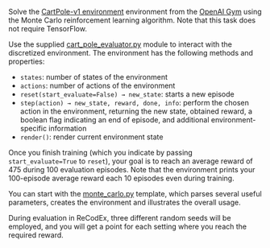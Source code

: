 Solve the [CartPole-v1 environment](https://gym.openai.com/envs/CartPole-v1)
environment from the [OpenAI Gym](https://gym.openai.com/) using the Monte Carlo
reinforcement learning algorithm. Note that this task does not require
TensorFlow.

Use the supplied [cart_pole_evaluator.py](https://github.com/ufal/npfl114/tree/master/labs/11/cart_pole_evaluator.py)
module to interact with the discretized environment. The environment has the
following methods and properties:
- `states`: number of states of the environment
- `actions`: number of actions of the environment
- `reset(start_evaluate=False) → new_state`: starts a new episode
- `step(action) → new_state, reward, done, info`: perform the chosen action
  in the environment, returning the new state, obtained reward, a boolean
  flag indicating an end of episode, and additional environment-specific
  information
- `render()`: render current environment state

Once you finish training (which you indicate by passing `start_evaluate=True`
to `reset`), your goal is to reach an average reward of 475 during 100
evaluation episodes. Note that the environment prints your 100-episode
average reward each 10 episodes even during training.

You can start with the [monte_carlo.py](https://github.com/ufal/npfl114/tree/master/labs/11/monte_carlo.py)
template, which parses several useful parameters, creates the environment
and illustrates the overall usage.

During evaluation in ReCodEx, three different random seeds will be employed, and
you will get a point for each setting where you reach the required reward.
